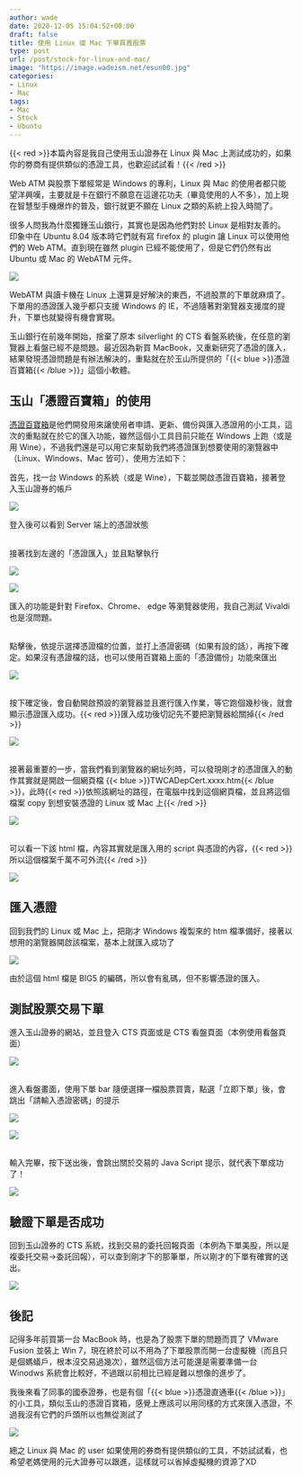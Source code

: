 ```yaml
---
author: wade
date: 2020-12-05 15:04:52+00:00
draft: false
title: 使用 Linux 或 Mac 下單買賣股票
type: post
url: /post/stock-for-linux-and-mac/
image: "https://image.wadeism.net/esun00.jpg"
categories:
- Linux
- Mac
tags:
- Mac
- Stock
- Ubuntu
---
```


{{< red >}}本篇內容是我自己使用玉山證券在 Linux 與 Mac 上測試成功的，如果你的劵商有提供類似的憑證工具，也歡迎試試看！{{< /red >}}

Web ATM 與股票下單經常是 Windows 的專利，Linux 與 Mac 的使用者都只能望洋興嘆，主要就是卡在銀行不願意在這邊花功夫（畢竟使用的人不多），加上現在智慧型手機爆炸的普及，銀行就更不願在 Linux 之類的系統上投入時間了。

很多人問我為什麼獨鍾玉山銀行，其實也是因為他們對於 Linux 是相對友善的。印象中在 Ubuntu 8.04 版本時它們就有寫 firefox 的 plugin 讓 Linux 可以使用他們的 Web ATM。直到現在雖然 plugin 已經不能使用了，但是它們仍然有出 Ubuntu 或 Mac 的 WebATM 元件。

![](https://image.wadeism.net/esun01.png)

WebATM 與讀卡機在 Linux 上還算是好解決的東西，不過股票的下單就麻煩了。下單用的憑證匯入幾乎都只支援 Windows 的 IE，不過隨著對瀏覽器支援度的提升，下單也就變得有機會實現。

玉山銀行在前幾年開始，捨棄了原本 silverlight 的 CTS 看盤系統後，在任意的瀏覽器上看盤已經不是問題。最近因為新買 MacBook，又重新研究了憑證的匯入，結果發現憑證問題是有辦法解決的，重點就在於玉山所提供的「{{< blue >}}憑證百寶箱{{< /blue >}}」這個小軟體。


## 玉山「憑證百寶箱」的使用

[憑證百寶箱](https://www.esunsec.com.tw/cus_service/TCEM/index.html)是他們開發用來讓使用者申請、更新、備份與匯入憑證用的小工具，這次的重點就在於它的匯入功能，雖然這個小工具目前只能在 Windows 上跑（或是用 Wine），不過我們還是可以用它來幫助我們將憑證匯到想要使用的瀏覽器中（Linux、Windows、Mac 皆可），使用方法如下：

首先，找一台 Windows 的系統（或是 Wine），下載並開啟憑證百寶箱，接著登入玉山證券的帳戶

![](https://image.wadeism.net/esun02.png)


登入後可以看到 Server 端上的憑證狀態

\
接著找到左邊的「憑證匯入」並且點擊執行

![](https://image.wadeism.net/esun03.png)

![](https://image.wadeism.net/esun04.png)

匯入的功能是針對 Firefox、Chrome、 edge 等瀏覽器使用，我自己測試 Vivaldi 也是沒問題。

\
點擊後，依提示選擇憑證檔的位置，並打上憑證密碼（如果有設的話），再按下確定。如果沒有憑證檔的話，也可以使用百寶箱上面的「憑證備份」功能來匯出

![](https://image.wadeism.net/esun05.png)

\
按下確定後，會自動開啟預設的瀏覽器並且進行匯入作業，等它跑個幾秒後，就會顯示憑證匯入成功。{{< red >}}匯入成功後切記先不要把瀏覽器給關掉{{< /red >}}

![](https://image.wadeism.net/esun06.png)

\
接著最重要的一步，當我們看到瀏覽器的網址列時，可以發現剛才的憑證匯入的動作其實就是開啟一個網頁檔 {{< blue >}}TWCADepCert.xxxx.htm{{< /blue >}}，此時{{< red >}}依照該網址的路徑，在電腦中找到這個網頁檔，並且將這個檔案 copy 到想安裝憑證的 Linux 或 Mac 上{{< /red >}}

![](https://image.wadeism.net/esun07.png)

\
可以看一下該 html 檔，內容其實就是匯入用的 script 與憑證的內容，{{< red >}}所以這個檔案千萬不可外流{{< /red >}}

![](https://image.wadeism.net/esun08.png)


## 匯入憑證

回到我們的 Linux 或 Mac 上，把剛才 Windows 複製來的 htm 檔準備好，接著以想用的瀏覽器開啟該檔案，基本上就匯入成功了

![](https://image.wadeism.net/esun09.png)

由於這個 html 檔是 BIG5 的編碼，所以會有亂碼，但不影響憑證的匯入。


## 測試股票交易下單

進入玉山證券的網站，並且登入 CTS  頁面或是 CTS 看盤頁面（本例使用看盤頁面）

![](https://image.wadeism.net/esun10.png)

\
進入看盤畫面，使用下單 bar 隨便選擇一檔股票買賣，點選「立即下單」後，會跳出「請輸入憑證密碼」的提示

![](https://image.wadeism.net/esun11.png)

![](https://image.wadeism.net/esun12.png)

\
輸入完畢，按下送出後，會跳出關於交易的 Java Script 提示，就代表下單成功了！

![](https://image.wadeism.net/esun13.png)


## 驗證下單是否成功

回到玉山證券的 CTS 系統，找到交易的委托回報頁面（本例為下單美股，所以是複委托交易→委託回報），可以查到剛才下的那筆單，所以剛才的下單有確實的送出。

![](https://image.wadeism.net/esun14.png)


## 後記

記得多年前買第一台 MacBook 時，也是為了股票下單的問題而買了 VMware Fusion 並裝上 Win 7，現在終於可以不用為了下單股票而開一台虛擬機（而且只是個螞蟻戶，根本沒交易過幾次），雖然這個方法可能還是需要準備一台 Winodws 系統會比較好，不過跟以前相比已經是難以想像的進步了。

我後來看了同事的國泰證券，也是有個「{{< blue >}}憑證直通車{{< /blue >}}」的小工具，類似玉山的憑證百寶箱，感覺上應該可以用同樣的方式來匯入憑證，不過我沒有它們的戶頭所以也無從測試了

![](https://image.wadeism.net/esun15.png)

總之 Linux 與 Mac 的 user 如果使用的券商有提供類似的工具，不妨試試看，也希望老媽使用的元大證券可以跟進，這樣就可以省掉虛擬機的資源了XD
